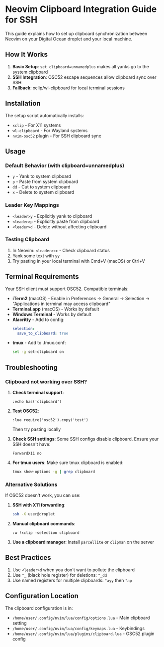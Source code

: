 # Neovim Clipboard Integration Guide for SSH

This guide explains how to set up clipboard synchronization between Neovim on your Digital Ocean droplet and your local machine.

## How It Works

1. **Basic Setup**: `set clipboard=unnamedplus` makes all yanks go to the system clipboard
2. **SSH Integration**: OSC52 escape sequences allow clipboard sync over SSH
3. **Fallback**: xclip/wl-clipboard for local terminal sessions

## Installation

The setup script automatically installs:
- `xclip` - For X11 systems
- `wl-clipboard` - For Wayland systems
- `nvim-osc52` plugin - For SSH clipboard sync

## Usage

### Default Behavior (with clipboard=unnamedplus)
- `y` - Yank to system clipboard
- `p` - Paste from system clipboard
- `dd` - Cut to system clipboard
- `x` - Delete to system clipboard

### Leader Key Mappings
- `<leader>y` - Explicitly yank to clipboard
- `<leader>p` - Explicitly paste from clipboard
- `<leader>d` - Delete without affecting clipboard

### Testing Clipboard
1. In Neovim: `<leader>cc` - Check clipboard status
2. Yank some text with `yy`
3. Try pasting in your local terminal with Cmd+V (macOS) or Ctrl+V

## Terminal Requirements

Your SSH client must support OSC52. Compatible terminals:
- **iTerm2** (macOS) - Enable in Preferences → General → Selection → "Applications in terminal may access clipboard"
- **Terminal.app** (macOS) - Works by default
- **Windows Terminal** - Works by default
- **Alacritty** - Add to config:
  ```yaml
  selection:
    save_to_clipboard: true
  ```
- **tmux** - Add to .tmux.conf:
  ```bash
  set -g set-clipboard on
  ```

## Troubleshooting

### Clipboard not working over SSH?

1. **Check terminal support**:
   ```vim
   :echo has('clipboard')
   ```

2. **Test OSC52**:
   ```vim
   :lua require('osc52').copy('test')
   ```
   Then try pasting locally

3. **Check SSH settings**:
   Some SSH configs disable clipboard. Ensure your SSH doesn't have:
   ```
   ForwardX11 no
   ```

4. **For tmux users**:
   Make sure tmux clipboard is enabled:
   ```bash
   tmux show-options -g | grep clipboard
   ```

### Alternative Solutions

If OSC52 doesn't work, you can use:

1. **SSH with X11 forwarding**:
   ```bash
   ssh -X user@droplet
   ```

2. **Manual clipboard commands**:
   ```vim
   :w !xclip -selection clipboard
   ```

3. **Use a clipboard manager**:
   Install `parcellite` or `clipman` on the server

## Best Practices

1. Use `<leader>d` when you don't want to pollute the clipboard
2. Use `"_` (black hole register) for deletions: `"_dd`
3. Use named registers for multiple clipboards: `"ayy` then `"ap`

## Configuration Location

The clipboard configuration is in:
- `/home/user/.config/nvim/lua/config/options.lua` - Main clipboard setting
- `/home/user/.config/nvim/lua/config/keymaps.lua` - Keybindings
- `/home/user/.config/nvim/lua/plugins/clipboard.lua` - OSC52 plugin config